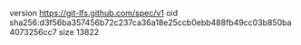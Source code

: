 version https://git-lfs.github.com/spec/v1
oid sha256:d3f56ba357456b72c237ca36a18e25ccb0ebb488fb49cc03b850ba4073256cc7
size 13822
